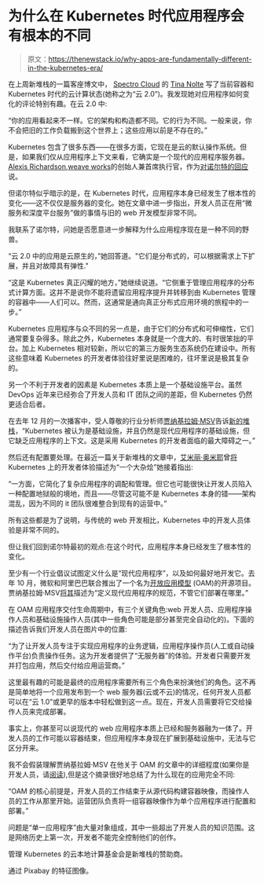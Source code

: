 # 为什么在 Kubernetes 时代应用程序会有根本的不同

> 原文：<https://thenewstack.io/why-apps-are-fundamentally-different-in-the-kubernetes-era/>

在上周新堆栈的一篇客座博文中， [Spectro Cloud](https://www.spectrocloud.com/) 的 [Tina Nolte](https://www.linkedin.com/in/tinanolte) 写了当前容器和 Kubernetes 时代的云计算状态(她称之为“云 2.0”)。我发现她对应用程序如何变化的评论特别有趣。在云 2.0 中:

“你的应用看起来不一样。它的架构和构造都不同。它的行为不同。一般来说，你不会把旧的工作负载搬到这个世界上；这些应用以前是不存在的。”

Kubernetes 包含了很多东西——在很多方面，它现在是云的默认操作系统。但是，如果我们仅从应用程序上下文来看，它确实是一个现代的应用程序服务器。[Alexis Richardson](https://twitter.com/monadic),[weave works](https://www.weave.works/)的创始人兼首席执行官，作为[对诺尔特的回应](https://twitter.com/monadic/status/1253776249769656325)说。

但诺尔特似乎暗示的是，在 Kubernetes 时代，应用程序本身已经发生了根本性的变化——这不仅仅是服务器的变化。她在文章中进一步指出，开发人员正在用“微服务和深度平台服务”做的事情与旧的 web 开发模型非常不同。

我联系了诺尔特，问她是否愿意进一步解释为什么应用程序现在是一种不同的野兽。

“云 2.0 中的应用是云原生的，”她回答道。"它们是分布式的，可以根据需求上下扩展，并且对故障具有弹性."

“这是 Kubernetes 真正闪耀的地方，”她继续说道。“它侧重于管理应用程序的分布式计算方面。这并不是说你不能将遗留应用程序提升并转移到由 Kubernetes 管理的容器中——人们可以。然而，这通常是通向真正分布式应用环境的旅程中的一步。”

Kubernetes 应用程序与众不同的另一点是，由于它们的分布式和可伸缩性，它们通常要复杂得多。除此之外，Kubernetes 本身就是一个庞大的、有时很笨拙的平台。加上 Kubernetes 相对较新，所以它的第三方服务生态系统仍在建设中。所有这些意味着 Kubernetes 的开发者体验往好里说是困难的，往坏里说是极其复杂的。

另一个不利于开发者的因素是 Kubernetes 本质上是一个基础设施平台。虽然 DevOps 近年来已经弥合了开发人员和 IT 团队之间的差距，但 Kubernetes 仍然更适合后者。

在去年 12 月的一次播客中，受人尊敬的行业分析师[贾纳基拉姆·MSV](https://janakiram.com/)告诉[新的堆栈](https://thenewstack.io/kubernetes-its-not-easy-but-whats-to-come/)，“Kubernetes 被认为是基础设施，并且仍然是现代应用程序的基础设施，但它缺乏应用程序的上下文。这是采用 Kubernetes 的开发者面临的最大障碍之一。”

然后还有配置要处理。在最近一篇关于新堆栈的文章中，[艾米丽·奥米耶](https://thenewstack.io/author/emily-omier/)曾[将](https://thenewstack.io/reality-check-a-peek-at-the-developer-experience-with-kubernetes/)Kubernetes 上的开发者体验描述为“一个大杂烩”她接着指出:

“一方面，它简化了复杂应用程序的调配和管理。但它也可能很快让开发人员陷入一种配置地狱般的境地，而且——尽管这可能不是 Kubernetes 本身的错——架构混乱，因为不同的 it 团队很难整合到现有的运营中。”

所有这些都是为了说明，与传统的 web 开发相比，Kubernetes 中的开发人员体验是非常不同的。

但让我们回到诺尔特最初的观点:在这个时代，应用程序本身已经发生了根本性的变化。

至少有一个行业倡议试图定义什么是“现代应用程序”，以及如何最好地开发它。去年 10 月，微软和阿里巴巴联合推出了一个名为[开放应用模型](https://oam.dev/) (OAM)的开源项目。贾纳基拉姆·MSV[将其](https://thenewstack.io/what-does-the-open-application-model-oam-and-rudr-mean-for-kubernetes-developers/)描述为“定义现代应用程序的规范，不管它们部署在哪里。”

在 OAM 应用程序交付生命周期中，有三个关键角色:web 开发人员、应用程序操作人员和基础设施操作人员(其中一些角色可能是部分甚至完全自动化的)。下面的描述告诉我们开发人员在图片中的位置:

“为了让开发人员专注于实现应用程序的业务逻辑，应用程序操作员(人工或自动操作平台)负责操作任务。这为开发者提供了“无服务器”的体验。开发者只需要开发并打包应用，然后交付给应用运营商。”

这里最有趣的可能是最终的应用程序需要所有三个角色来扮演他们的角色。这不再是简单地将一个应用发布到一个 web 服务器(云或不云)的情况，任何开发人员都可以在“云 1.0”或更早的版本中轻松做到这一点。现在，开发人员需要将它交给操作人员来完成部署。

事实上，你甚至可以说现代的 web 应用程序本质上已经和服务器融为一体了。开发人员的工作可能以容器结束，但应用程序本身现在扩展到基础设施中，无法与它区分开来。

我不会假装理解贾纳基拉姆·MSV 在他关于 OAM 的文章中的详细程度(如果你是开发人员，请[阅读](https://thenewstack.io/what-does-the-open-application-model-oam-and-rudr-mean-for-kubernetes-developers/)),但是这个摘录很好地总结了为什么现在的应用完全不同:

“OAM 的核心前提是，开发人员的工作结束于从源代码构建容器映像，而操作人员的工作从那里开始。运营团队负责将一组容器映像作为单个应用程序进行配置和部署。”

问题是“单一应用程序”由大量对象组成，其中一些超出了开发人员的知识范围。这是网络历史上第一次，开发者不能完全控制他们的创作。

管理 Kubernetes 的云本地计算基金会是新堆栈的赞助商。

通过 Pixabay 的特征图像。

<svg xmlns:xlink="http://www.w3.org/1999/xlink" viewBox="0 0 68 31" version="1.1"><title>Group</title> <desc>Created with Sketch.</desc></svg>